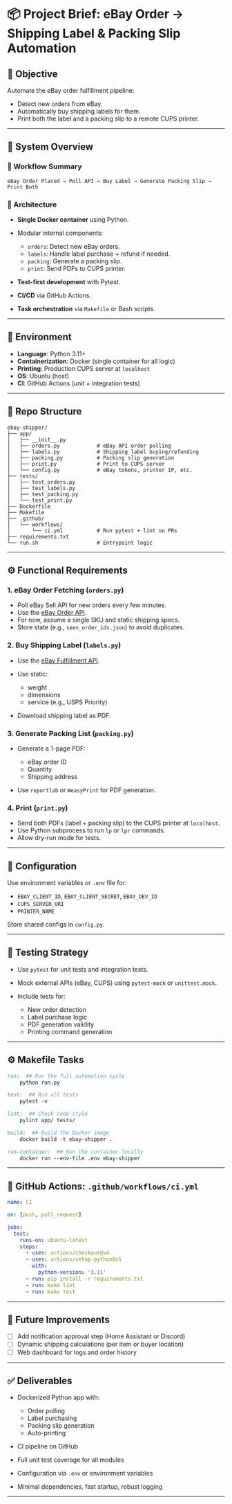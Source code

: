 # 📦 Project Brief: eBay Order → Shipping Label & Packing Slip Automation

## 🎯 Objective

Automate the eBay order fulfillment pipeline:

* Detect new orders from eBay.
* Automatically buy shipping labels for them.
* Print both the label and a packing slip to a remote CUPS printer.

---

## 📐 System Overview

### 🔄 Workflow Summary

```
eBay Order Placed → Poll API → Buy Label → Generate Packing Slip → Print Both
```

### 🧱 Architecture

* **Single Docker container** using Python.
* Modular internal components:

  * `orders`: Detect new eBay orders.
  * `labels`: Handle label purchase + refund if needed.
  * `packing`: Generate a packing slip.
  * `print`: Send PDFs to CUPS printer.
* **Test-first development** with Pytest.
* **CI/CD** via GitHub Actions.
* **Task orchestration** via `Makefile` or Bash scripts.

---

## 🔧 Environment

* **Language**: Python 3.11+
* **Containerization**: Docker (single container for all logic)
* **Printing**: Production CUPS server at `localhost`
* **OS**: Ubuntu (host)
* **CI**: GitHub Actions (unit + integration tests)

---

## 📁 Repo Structure

```
ebay-shipper/
├── app/
│   ├── __init__.py
│   ├── orders.py            # eBay API order polling
│   ├── labels.py            # Shipping label buying/refunding
│   ├── packing.py           # Packing slip generation
│   ├── print.py             # Print to CUPS server
│   └── config.py            # eBay tokens, printer IP, etc.
├── tests/
│   ├── test_orders.py
│   ├── test_labels.py
│   ├── test_packing.py
│   └── test_print.py
├── Dockerfile
├── Makefile
├── .github/
│   └── workflows/
│       └── ci.yml           # Run pytest + lint on PRs
├── requirements.txt
└── run.sh                   # Entrypoint logic
```

---

## ⚙️ Functional Requirements

### 1. eBay Order Fetching (`orders.py`)

* Poll eBay Sell API for new orders every few minutes.
* Use the [eBay Order API](https://developer.ebay.com/api-docs/sell/orders/resources/order/methods/getOrder).
* For now, assume a single SKU and static shipping specs.
* Store state (e.g., `seen_order_ids.json`) to avoid duplicates.

### 2. Buy Shipping Label (`labels.py`)

* Use the [eBay Fulfillment API](https://developer.ebay.com/api-docs/sell/fulfillment/resources/shipping_fulfillment/methods/createShippingFulfillment).
* Use static:

  * weight
  * dimensions
  * service (e.g., USPS Priority)
* Download shipping label as PDF.

### 3. Generate Packing List (`packing.py`)

* Generate a 1-page PDF:

  * eBay order ID
  * Quantity
  * Shipping address
  
* Use `reportlab` or `WeasyPrint` for PDF generation.


### 4. Print (`print.py`)

* Send both PDFs (label + packing slip) to the CUPS printer at `localhost`.
* Use Python subprocess to run `lp` or `lpr` commands.
* Allow dry-run mode for tests.

---

## 🔐 Configuration

Use environment variables or `.env` file for:

* `EBAY_CLIENT_ID`, `EBAY_CLIENT_SECRET`, `EBAY_DEV_ID`
* `CUPS_SERVER_URI`
* `PRINTER_NAME`

Store shared configs in `config.py`.

---

## 🧪 Testing Strategy

* Use `pytest` for unit tests and integration tests.
* Mock external APIs (eBay, CUPS) using `pytest-mock` or `unittest.mock`.
* Include tests for:

  * New order detection
  * Label purchase logic
  * PDF generation validity
  * Printing command generation

---

## ⚙️ Makefile Tasks

```makefile
run:  ## Run the full automation cycle
	python run.py

test:  ## Run all tests
	pytest -v

lint:  ## Check code style
	pylint app/ tests/

build:  ## Build the Docker image
	docker build -t ebay-shipper .

run-container:  ## Run the container locally
	docker run --env-file .env ebay-shipper
```

---

## 🧪 GitHub Actions: `.github/workflows/ci.yml`

```yaml
name: CI

on: [push, pull_request]

jobs:
  test:
    runs-on: ubuntu-latest
    steps:
      - uses: actions/checkout@v4
      - uses: actions/setup-python@v5
        with:
          python-version: '3.11'
      - run: pip install -r requirements.txt
      - run: make lint
      - run: make test
```

---

## 🚧 Future Improvements

* [ ] Add notification approval step (Home Assistant or Discord)
* [ ] Dynamic shipping calculations (per item or buyer location)
* [ ] Web dashboard for logs and order history

---

## ✅ Deliverables

* Dockerized Python app with:

  * Order polling
  * Label purchasing
  * Packing slip generation
  * Auto-printing
* CI pipeline on GitHub
* Full unit test coverage for all modules
* Configuration via `.env` or environment variables
* Minimal dependencies, fast startup, robust logging

---
